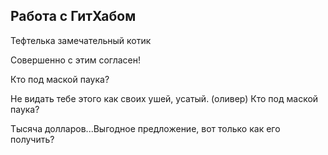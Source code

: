 ## Работа с ГитХабом

Тефтелька замечательный котик

Совершенно с этим согласен!

Кто под маской паука?

Не видать тебе этого как своих ушей, усатый. (оливер)
Кто под маской паука? 

Тысяча долларов...Выгодное предложение, вот только как его получить?

